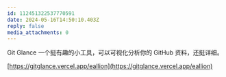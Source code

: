 ```yaml
---
id: 112451322537770591
date: 2024-05-16T14:50:10.403Z
reply: false
media_attachments: 0
---
```


Git Glance 一个挺有趣的小工具，可以可视化分析你的 GitHub 资料，还挺详细。

[https://gitglance.vercel.app/eallion](https://gitglance.vercel.app/eallion)

